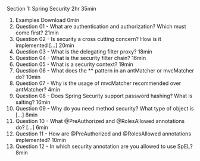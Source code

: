 Section 1: Spring Security
2hr 35min
1. Examples Download
0min
2. Question 01 - What are authentication and authorization? Which must come first?
21min
3. Question 02 - Is security a cross cutting concern? How is it implemented [...]
20min
4. Question 03 - What is the delegating filter proxy?
18min
5. Question 04 - What is the security filter chain?
16min
6. Question 05 - What is a security context?
19min
7. Question 06 - What does the ** pattern in an antMatcher or mvcMatcher do?
10min
8. Question 07 - Why is the usage of mvcMatcher recommended over antMatcher?
4min
9. Question 08 - Does Spring Security support password hashing? What is salting?
16min
10. Question 09 - Why do you need method security? What type of object is [...]
8min
11. Question 10 - What @PreAuthorized and @RolesAllowed annotations do? [...]
6min
12. Question 11 - How are @PreAuthorized and @RolesAllowed annotations implemented?
10min
13. Question 12 - In which security annotation are you allowed to use SpEL?
8min